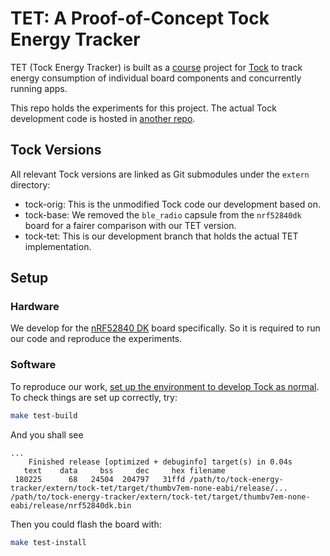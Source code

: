 # TET: A Proof-of-Concept Tock Energy Tracker
TET (Tock Energy Tracker) is built as a [course](https://patpannuto.com/classes/2021/spring/cse291/) project for [Tock](https://www.tockos.org/) to track energy consumption of individual board components and concurrently running apps.

This repo holds the experiments for this project. The actual Tock development code is hosted in [another repo](https://github.com/JFHwang/tock/tree/energy-tracker).

## Tock Versions
All relevant Tock versions are linked as Git submodules under the `extern` directory:
- tock-orig: This is the unmodified Tock code our development based on.
- tock-base: We removed the `ble_radio` capsule from the `nrf52840dk` board for a fairer comparison with our TET version.
- tock-tet: This is our development branch that holds the actual TET implementation.

## Setup

### Hardware
We develop for the [nRF52840 DK](https://www.nordicsemi.com/Software-and-Tools/Development-Kits/nRF52840-DK) board specifically. So it is required to run our code and reproduce the experiments.

### Software
To reproduce our work, [set up the environment to develop Tock as normal](https://github.com/tock/tock/blob/master/doc/Getting_Started.md). To check things are set up correctly, try:
```bash
make test-build
```

And you shall see
```
...
    Finished release [optimized + debuginfo] target(s) in 0.04s
   text    data     bss     dec     hex filename
 180225      68   24504  204797   31ffd /path/to/tock-energy-tracker/extern/tock-tet/target/thumbv7em-none-eabi/release/...  /path/to/tock-energy-tracker/extern/tock-tet/target/thumbv7em-none-eabi/release/nrf52840dk.bin
```

Then you could flash the board with:
```bash
make test-install
```
